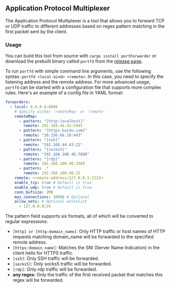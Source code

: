 ## Application Protocol Multiplexer

The Application Protocol Multiplexer is a tool that allows you to forward TCP or UDP traffic to 
different addresses based on regex pattern matching in the first packet sent by the client.

### Usage

You can build this tool from source with `cargo install portForwarder` or download the prebuilt binary called `portfd` from the [release page](https://github.com/lidotcircle/portForwarder/releases).

To run `portfd` with simple command line arguments, use the following syntax: `portfd <local-bind> <remote>`.
In this case, you need to specify the listening address and the remote address.
For more advanced usage, `portfd` can be started with a configuration file that supports more complex rules. 
Here's an example of a config file in YAML format:

``` yaml
forwarders:
  - local: 0.0.0.0:8808
    # Specify either 'remoteMap' or 'remote'
    remoteMap:
      - pattern: "[http:localhost]"
        remote: 192.168.44.43:5445
      - pattern: "[https:baidu.com]"
        remote: "39.156.66.10:443"
      - pattern: "[ssh]"
        remote: "192.168.44.43:22"
      - pattern: "[socks5]"
        remote: "192.168.100.46:7890"
      - pattern: "[rdp]"
        remote: 192.168.100.46:3389
      - pattern: .*
        remote: 192.168.100.46:23
    remote: <remote-address/127.0.0.1:2233>
    enable_tcp: true # Default is true
    enable_udp: true # Default is true
    conn_bufsize: 2MB
    max_connections: 10000 # Optional
    allow_nets: # Optional whitelist
      - 127.0.0.0/24
```

The pattern field supports six formats, all of which will be converted to regular expressions:

+ `[http] or [http:domain_name]`: Only HTTP traffic or host names of HTTP requests matching domain_name will be forwarded to the specified remote address.
+ `[https:domain_name]`: Matches the SNI (Server Name Indication) in the client hello for HTTPS traffic.
+ `[ssh]`: Only SSH traffic will be forwarded.
+ `[socks5]`: Only socks5 traffic will be forwarded.
+ `[rdp]`: Only rdp traffic will be forwarded.
+ **any regex**: Only the traffic of the first received packet that matches this regex will be forwarded.
